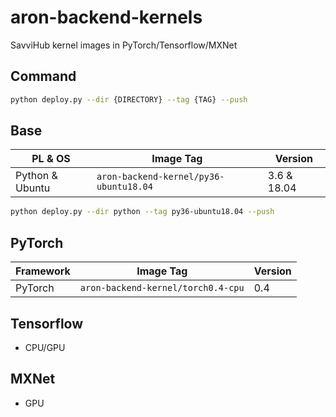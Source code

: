 # aron-backend-kernels

SavviHub kernel images in PyTorch/Tensorflow/MXNet

## Command
```bash
python deploy.py --dir {DIRECTORY} --tag {TAG} --push
```

## Base
| PL & OS         | Image Tag                              | Version      | 
|-----------------|----------------------------------------|--------------|
| Python & Ubuntu | `aron-backend-kernel/py36-ubuntu18.04` | 3.6 & 18.04  |
```bash
python deploy.py --dir python --tag py36-ubuntu18.04 --push
```

## PyTorch
| Framework | Image Tag                              | Version | 
|-----------|----------------------------------------|---------|
| PyTorch   | `aron-backend-kernel/torch0.4-cpu`     | 0.4     |


## Tensorflow
* CPU/GPU

## MXNet
* GPU